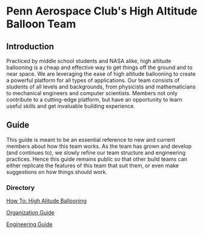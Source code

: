 # Penn Aerospace Club's High Altitude Balloon Team

## Introduction
  Practiced by middle school students and NASA alike, high altitude ballooning is a cheap and effective way to get things off the ground and to near space. We are leveraging the ease of high altitude ballooning to create a powerful platform for all types of applications. Our team consists of students of all levels and backgrounds, from physicists and mathematicians to mechanical engineers and computer scientists. Members not only contribute to a cutting-edge platform, but have an opportunity to learn useful skills and get invaluable building experience.

## Guide
  This guide is meant to be an essential reference to new and current members about how this team works. As the team has grown and develop (and continues to), we slowly refine our team structure and engineering practices. Hence this guide remains public so that other build teams can either replicate the features of this team that suit them, or even make suggestions on how things should work.

### Directory
[How To: High Alitude Ballooning](../blob/master/ballooning.md)

[Organization Guide](../blob/master/organization.md)

[Engineering Guide](../blob/master/engineering.md)
